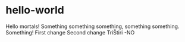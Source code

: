# hello-world

Hello mortals! Something something something, something something. Something!
First change
Second change
TriŠtiri -NO